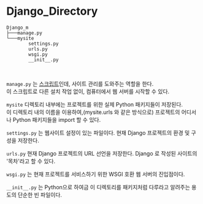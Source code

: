 # Django_Directory

```
Django_m
├───manage.py
└───mysite
        settings.py
        urls.py
        wsgi.py
        __init__.py
```

<br>

`manage.py` 는 [스크립트]()인데, 사이트 관리를 도와주는 역할을 한다.<br>
이 스크립트로 다른 설치 작업 없이, 컴퓨터에서 웹 서버를 시작할 수 있다.

`mysite` 디렉토리 내부에는 프로젝트를 위한 실제 Python 패키지들이 저장된다. <br>이 디렉토리 내의 이름을 이용하여,(mysite.urls 와 같은 방식으로) 프로젝트의 어디서나 Python 패키지들을 import 할 수 있다.

`settings.py` 는 웹사이트 설정이 있는 파일이다. 현재 Django 프로젝트의 환경 및 구성을 저장한다.

`urls.py` 현재 Django 프로젝트의 URL 선언을 저장한다. Django 로 작성된 사이트의 '목차'라고 할 수 있다.

`wsgi.py` 는 현재 프로젝트를 서비스하기 위한 WSGI 호환 웹 서버의 진입점이다.

`__init__.py` 는 Python으로 하여금 이 디렉토리를 패키지처럼 다루라고 알려주는 용도의 단순한 빈 파일이다.